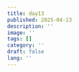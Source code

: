 ```yaml
---
title: day13
published: 2025-04-13
description: ''
image: ''
tags: []
category: ''
draft: false 
lang: ''
---
```

